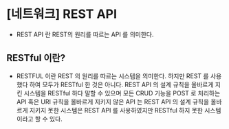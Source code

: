 [네트워크] REST API
===
- REST API 란 REST의 원리를 따르는 API 를 의미한다.

## RESTful 이란?
- RESTFUL 이란 REST 의 원리를 따르는 시스템을 의미한다. 하지만 REST 를 사용했다 하여 모두가 RESTful 한 것은 아니다. REST API 의 설계 규칙을 올바르게 지킨 시스템을 RESTful 하다 말할 수 있으며 모든 CRUD 기능을 POST 로 처리하는 API 혹은 URI 규칙을 올바르게 지키지 않은 API 는 REST API 의 설계 규칙을 올바르게 지키지 못한 시스템은 REST API 를 사용하였지만 RESTful 하지 못한 시스템이라고 할 수 있다.

